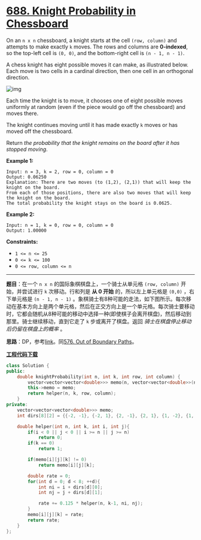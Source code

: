 # [688. Knight Probability in Chessboard](https://leetcode.com/problems/knight-probability-in-chessboard/)

On an `n x n` chessboard, a knight starts at the cell `(row, column)` and attempts to make exactly `k` moves. The rows and columns are **0-indexed**, so the top-left cell is `(0, 0)`, and the bottom-right cell is `(n - 1, n - 1)`.

A chess knight has eight possible moves it can make, as illustrated below. Each move is two cells in a cardinal direction, then one cell in an orthogonal direction.

![img](https://assets.leetcode.com/uploads/2018/10/12/knight.png)

Each time the knight is to move, it chooses one of eight possible moves uniformly at random (even if the piece would go off the chessboard) and moves there.

The knight continues moving until it has made exactly `k` moves or has moved off the chessboard.

Return *the probability that the knight remains on the board after it has stopped moving*.

**Example 1:**

```
Input: n = 3, k = 2, row = 0, column = 0
Output: 0.06250
Explanation: There are two moves (to (1,2), (2,1)) that will keep the knight on the board.
From each of those positions, there are also two moves that will keep the knight on the board.
The total probability the knight stays on the board is 0.0625.
```

**Example 2:**

```
Input: n = 1, k = 0, row = 0, column = 0
Output: 1.00000
```

**Constraints:**

- `1 <= n <= 25`
- `0 <= k <= 100`
- `0 <= row, column <= n`

-----

**题目**：在一个 `n x n` 的国际象棋棋盘上，一个骑士从单元格 `(row, column)` 开始，并尝试进行 `k` 次移动。行和列是 **从 0 开始** 的，所以左上单元格是 `(0,0)` ，右下单元格是 `(n - 1, n - 1)` 。象棋骑士有8种可能的走法，如下图所示。每次移动在基本方向上是两个单元格，然后在正交方向上是一个单元格。每次骑士要移动时，它都会随机从8种可能的移动中选择一种(即使棋子会离开棋盘)，然后移动到那里。骑士继续移动，直到它走了 `k` 步或离开了棋盘。返回 *骑士在棋盘停止移动后仍留在棋盘上的概率* 。

**思路**：DP，参考[link](https://leetcode.com/problems/knight-probability-in-chessboard/discuss/113954/Evolve-from-recursive-to-dpbeats-94)。同[576. Out of Boundary Paths](https://leetcode.com/problems/out-of-boundary-paths/)。

[**工程代码下载**](https://github.com/shenkh/leetcode)

```cpp
class Solution {
public:
    double knightProbability(int n, int k, int row, int column) {
        vector<vector<vector<double>>> memo(n, vector<vector<double>>(n, vector<double>(k+1, 0)));
        this->memo = memo;
        return helper(n, k, row, column);
    }
private:
    vector<vector<vector<double>>> memo;
    int dirs[8][2] = {{-2, -1}, {-2, 1}, {2, -1}, {2, 1}, {1, -2}, {1, 2}, {-1, -2}, {-1, 2}};

    double helper(int n, int k, int i, int j){
        if(i < 0 || j < 0 || i >= n || j >= n)
            return 0;
        if(k == 0)
            return 1;

        if(memo[i][j][k] != 0)
            return memo[i][j][k];

        double rate = 0;
        for(int d = 0; d < 8; ++d){
            int ni = i + dirs[d][0];
            int nj = j + dirs[d][1];

            rate += 0.125 * helper(n, k-1, ni, nj);
        }
        memo[i][j][k] = rate;
        return rate;
    }
};
```
